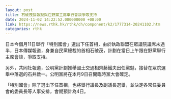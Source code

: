 ```yaml
---
layout: post
title: 石破茂據報擬與在野黨主席舉行會談爭取支持
date: 2024-11-02 14:22:52.000000000 +08:00
link: https://news.rthk.hk/rthk/ch/component/k2/1777314-20241102.htm
categories: rthk
---
```


日本今個月11日舉行「特別國會」選出下任首相，由於執政聯盟在眾議院議席未過半，日本傳媒報道，身兼自民黨總裁的首相石破茂，計劃在當日上午跟在野黨舉行主席會談，爭取支持。

另外，共同社報道，公明黨計劃推舉國土交通相齊藤鐵夫出任黨魁，接替在眾院選舉中落選的石井啟一。公明黨將在本月9日召開臨時黨大會確定。

「特別國會」除了選出下任首相，也將舉行議長及副議長選舉，並決定各常任委員會的委員長等人事安排，會期預計為4日。
